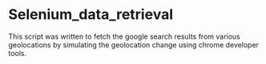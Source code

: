 # Selenium_data_retrieval
This script was written to fetch the google search results from various geolocations by simulating the geolocation change using chrome developer tools.
